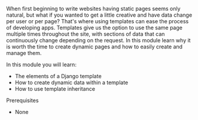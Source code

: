 When first beginning to write websites having static pages seems only natural, but what if you wanted to get a little creative and have data change per user or per page? That's where using templates can ease the process of developing apps. Templates give us the option to use the same page multiple times throughout the site, with sections of data that can continuously change depending on the request. In this module learn why it is worth the time to create dynamic pages and how to easily create and manage them.

In this module you will learn:
- The elements of a Django template
- How to create dynamic data within a template
- How to use template inheritance

Prerequisites
- None